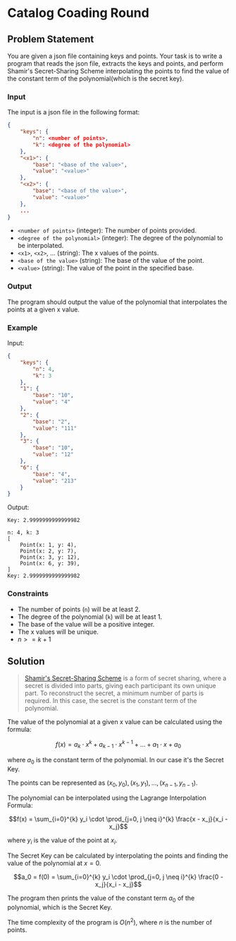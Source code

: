 # Catalog Coading Round
 
## Problem Statement
You are given a json file containing keys and points. Your task is to write a program that reads the json file, extracts the keys and points, and perform Shamir's Secret-Sharing Scheme interpolating the points to find the value of the constant term of the polynomial(which is the secret key).

### Input
The input is a json file in the following format:

```json
{
    "keys": {
        "n": <number of points>,
        "k": <degree of the polynomial>
    },
    "<x1>": {
        "base": "<base of the value>",
        "value": "<value>"
    },
    "<x2>": {
        "base": "<base of the value>",
        "value": "<value>"
    },
    ...
}
```

- `<number of points>` (integer): The number of points provided.
- `<degree of the polynomial>` (integer): The degree of the polynomial to be interpolated.
- `<x1>`, `<x2>`, ... (string): The x values of the points.
- `<base of the value>` (string): The base of the value of the point.
- `<value>` (string): The value of the point in the specified base.

### Output
The program should output the value of the polynomial that interpolates the points at a given x value.

### Example
Input:
```json
{
    "keys": {
        "n": 4,
        "k": 3
    },
    "1": {
        "base": "10",
        "value": "4"
    },
    "2": {
        "base": "2",
        "value": "111"
    },
    "3": {
        "base": "10",
        "value": "12"
    },
    "6": {
        "base": "4",
        "value": "213"
    }
}
```

Output:
```
Key: 2.9999999999999982
```
```
n: 4, k: 3
[
    Point(x: 1, y: 4),
    Point(x: 2, y: 7),
    Point(x: 3, y: 12),
    Point(x: 6, y: 39),
]
Key: 2.9999999999999982
```

### Constraints
- The number of points (`n`) will be at least 2.
- The degree of the polynomial (`k`) will be at least 1.
- The base of the value will be a positive integer.
- The x values will be unique.
- $n >= k + 1$

## Solution
>[Shamir's Secret-Sharing Scheme](https://en.wikipedia.org/wiki/Shamir%27s_Secret_Sharing) is a form of secret sharing, where a secret is divided into parts, giving each participant its own unique part. To reconstruct the secret, a minimum number of parts is required. In this case, the secret is the constant term of the polynomial.

The value of the polynomial at a given x value can be calculated using the formula:

```math
f(x) = a_k \cdot x^k + a_{k-1} \cdot x^{k-1} + ... + a_1 \cdot x + a_0
``` 
where $a_{0}$ is the constant term of the polynomial. In our case it's the Secret Key.

The points can be represented as $(x_0, y_0), (x_1, y_1), ..., (x_{n-1}, y_{n-1})$.

The polynomial can be interpolated using the Lagrange Interpolation Formula:

```math
f(x) = \sum_{i=0}^{k} y_i \cdot \prod_{j=0, j \neq i}^{k} \frac{x - x_j}{x_i - x_j}
```
where $y_i$ is the value of the point at $x_i$.

The Secret Key can be calculated by interpolating the points and finding the value of the polynomial at $x = 0$.

```math
a_0 = f(0) = \sum_{i=0}^{k} y_i \cdot \prod_{j=0, j \neq i}^{k} \frac{0 - x_j}{x_i - x_j}
```

The program then prints the value of the constant term $a_0$ of the polynomial, which is the Secret Key.

The time complexity of the program is $O(n^2)$, where $n$ is the number of points.